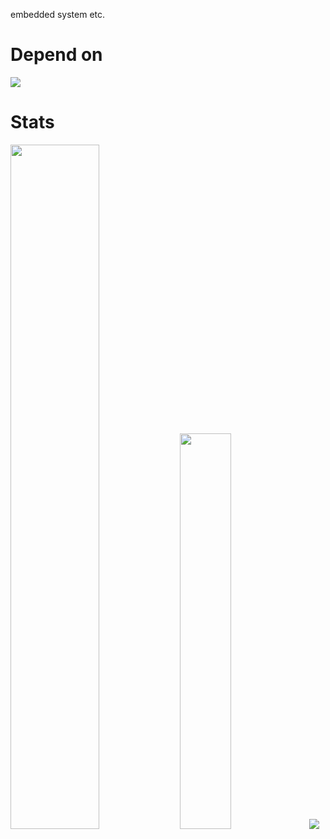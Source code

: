 <p>
embedded system etc.
</p>

# Depend on
<p>
<img src="https://devicons.acavalkyrie.workers.dev/icons?i=platformio,avr,espressif,arduino,raspberrypi,bash,rust,c,cpp,cs,dotnet,py,selenium,js,docker,bots,godot,unity,atom,vscode,vim,neovim,git,github">
</p>

# Stats
<p>
<img width=53% src="https://github-readme-stats.vercel.app/api?username=acaValkyrie&count_private=true&show_icons=true&theme=onedark">
<img width=40.3% src="https://github-readme-stats.vercel.app/api/top-langs/?username=acaValkyrie&layout=compact&theme=onedark&count_private=true&hide=shaderlab,cmake,glsl">
<img src="https://github-profile-trophy.vercel.app/?username=acaValkyrie&theme=onedark">
<p>
